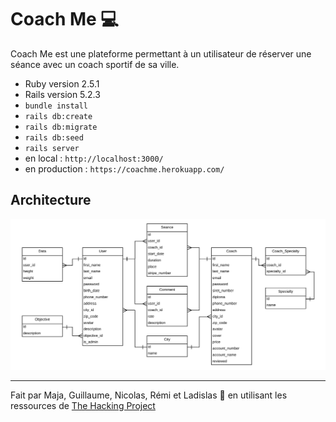 <h1>Coach Me 💻</h1>

Coach Me est une plateforme permettant à un utilisateur de réserver une séance avec un coach sportif de sa ville.

* Ruby version 2.5.1
* Rails version 5.2.3
* `bundle install`
* `rails db:create`
* `rails db:migrate`
* `rails db:seed`
* `rails server`
* en local : `http://localhost:3000/`
* en production : `https://coachme.herokuapp.com/`

<h2>Architecture</h2>

![Architecture Base de données](app/assets/images/db.png)

--------

Fait par Maja, Guillaume, Nicolas, Rémi et Ladislas 🤙 en utilisant les ressources de [The Hacking Project](https://www.thehackingproject.org)